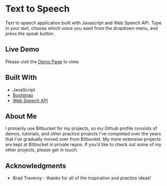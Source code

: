 # Text to Speech
Text to speech application built with Javascript and Web Speech API. Type in your text, choose which voice you want from the dropdown menu, and press the speak button.

## Live Demo

Please visit the [Demo Page](https://bradbarkel.github.io/js-text-to-speech) to view.
 
## Built With
* JavaScript
* [Bootstrap](https://getbootstrap.com)
* [Web Speech API](https://developer.mozilla.org/en-US/docs/Web/API/Web_Speech_API)

## About Me
I primarily use Bitbucket for my projects, so my Github profile consists of demos, tutorials, and other practice projects I've completed over the years that I've gradually moved over from Bitbucket. My more extensive projects are kept at Bitbucket in private repos. If you’d like to check out some of my other projects, please get in touch.

## Acknowledgments
* Brad Traversy - thanks for all of the inspiration and practice ideas!